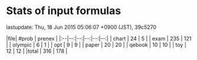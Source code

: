 # Stats of input formulas

lastupdate: Thu, 18 Jun 2015 05:06:07 +0900 (JST), 39c5270

|file| #prob | prenex |
|:--|--:|--:|--:|--:|--:|
| chart |  24  |  5  |
| exam |  235  |  121  |
| olympic |  6  |  1  |
| opt |  9 | 9 |
| paper | 20 | 20 |
| qebook | 10 | 10 |
| toy | 12 | 12 |
|total | 316 | 178 |
